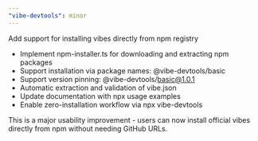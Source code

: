 ```yaml
---
"vibe-devtools": minor
---
```


Add support for installing vibes directly from npm registry

- Implement npm-installer.ts for downloading and extracting npm packages
- Support installation via package names: @vibe-devtools/basic
- Support version pinning: @vibe-devtools/basic@1.0.1
- Automatic extraction and validation of vibe.json
- Update documentation with npx usage examples
- Enable zero-installation workflow via npx vibe-devtools

This is a major usability improvement - users can now install official vibes directly from npm without needing GitHub URLs.

